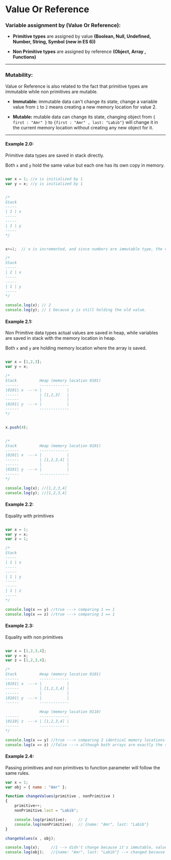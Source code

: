 # Value Or Reference

### Variable assignment by (Value Or Reference):
* **Primitive types** are assigned by value **(Boolean, Null, Undefined, Number, String, Symbol (new in ES 6))**

* **Non Primitive types** are assigned by reference **(Object, Array , Functions)**

---

### Mutability:

Value or Reference is also related to the fact that primitive types are immutable while non primitives are mutable.

* **Immutable:** immutable data can't change its state, change a variable value from `1` to `2` means creating a new memory location for value 2.

* **Mutable:** mutable data can change its state, changing object from  `{ first : "Amr" }` to  `{first : "Amr" , last: "Labib"}` will change it in the current memory location without creating any new object for it.

---

#### Example 2.0:
Primitive data types are saved in stack directly.

Both `x` and `y` hold the same value but each one has its own copy in memory.

```javascript

var x = 1; //x is initialized by 1
var y = x; //y is initialized by 1


/*
Stack
-----
| 1 | x
-----
-----
| 1 | y
-----
*/


x+=1;  // x is incremented, and since numbers are immutable type, the variables x will be assigned to a new object and will keep the old value as is because it's immutable.

/*
Stack
-----
| 2 | x
-----
-----
| 1 | y
-----
*/

console.log(x); // 2
console.log(y); // 1 because y is still holding the old value.

```


#### Example 2.1:
Non Primitive data types actual values are saved in heap, while variables are saved in stack with the memory location in heap.

Both `x` and `y` are holding memory location where the array is saved.


```javascript

var x = [1,2,3];
var y = x;

/*
Stack          Heap (memory location 0101)
------         -------------
|0101| x  ---> |           |
------         | [1,2,3]   |
------         |           |
|0101| y  ---> |           |
------         -------------
*/


x.push(4);


/*
Stack          Heap (memory location 0101)
------         -------------
|0101| x  ---> |           |
------         | [1,2,3,4] |
------         |           |
|0101| y  ---> |           |
------         -------------
*/

console.log(x); //[1,2,3,4]
console.log(y); //[1,2,3,4]

```

#### Example 2.2:

Equality with primitives

```javascript

var x = 1;
var y = x;
var z = 1;

/*
Stack
-----
| 1 | x
-----
-----
| 1 | y
-----
-----
| 1 | z
-----
*/

console.log(x == y) //true ---> comparing 1 == 1
console.log(x == z) //true ---> comparing 1 == 1
```

#### Example 2.3:

Equality with non primitives

```javascript

var x = [1,2,3,4];
var y = x;
var z = [1,2,3,4];

/*
Stack          Heap (memory location 0101)
------         -------------
|0101| x  ---> |           |
------         | [1,2,3,4] |
------         |           |
|0101| y  ---> |           |
------         -------------

               Heap (memory location 0110)
------         -------------
|0110| z  ---> | [1,2,3,4] |
------         -------------
*/

console.log(x == y) //true ---> comparing 2 identical memory locations 0101 == 0101 is true
console.log(x == z) //false ---> although both arrays are exactly the same but the result is false because we are comparing 2 different memory locations 0101 == 0110 is false

```

#### Example 2.4:

Passing primitives and non primitives to function parameter will follow the same rules.

```javascript
var x = 1;
var obj = { name : "Amr" };

function changeValues(primitive , nonPrimitive )
{
    primitive++;
    nonPrimitive.last = "Labib";

    console.log(primitive);     // 2 
    console.log(nonPrimitive);  // {name: "Amr", last: "Labib"}
}

changeValues(x , obj);

console.log(x);     //1 --> didn't change because it's immutable, value changed inside function created new memory location for it.
console.log(obj);   //{name: "Amr", last: "Labib"} --> changed because it's mutable non primitive and obj passed to function by reference and the changed value is changed in referenced location
```

